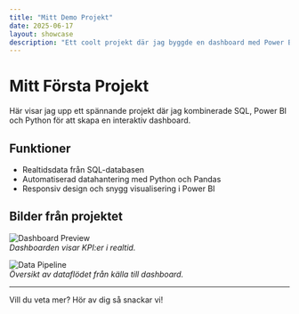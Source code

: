 ```yaml
---
title: "Mitt Demo Projekt"
date: 2025-06-17
layout: showcase
description: "Ett coolt projekt där jag byggde en dashboard med Power BI och Python."
---
```


# Mitt Första Projekt

Här visar jag upp ett spännande projekt där jag kombinerade SQL, Power BI och Python för att skapa en interaktiv dashboard.

## Funktioner

- Realtidsdata från SQL-databasen
- Automatiserad datahantering med Python och Pandas
- Responsiv design och snygg visualisering i Power BI

## Bilder från projektet

![Dashboard Preview](../assets/images/showcase/dashboard-preview.png)  
*Dashboarden visar KPI:er i realtid.*

![Data Pipeline](../assets/images/showcase/data-pipeline.png)  
*Översikt av dataflödet från källa till dashboard.*

---

Vill du veta mer? Hör av dig så snackar vi!

